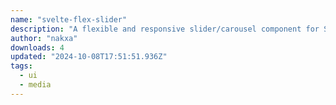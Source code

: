 ```yaml
---
name: "svelte-flex-slider"
description: "A flexible and responsive slider/carousel component for Svelte applications"
author: "nakxa"
downloads: 4
updated: "2024-10-08T17:51:51.936Z"
tags: 
  - ui
  - media
---
```

